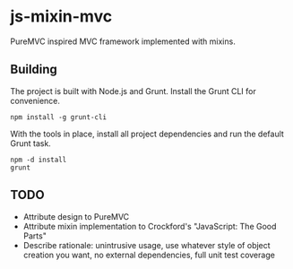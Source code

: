 js-mixin-mvc
============

PureMVC inspired MVC framework implemented with mixins.

Building
--------
The project is built with Node.js and Grunt. Install the Grunt CLI for
convenience.

    npm install -g grunt-cli

With the tools in place, install all project dependencies and run the
default Grunt task.

    npm -d install
    grunt


TODO
----
-   Attribute design to PureMVC
-   Attribute mixin implementation to Crockford's "JavaScript: The Good
    Parts"
-   Describe rationale: unintrusive usage, use whatever style of object
    creation you want, no external dependencies, full unit test coverage

